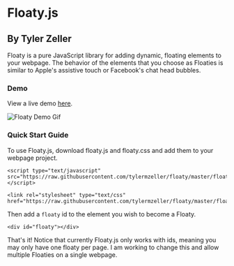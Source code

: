 # Floaty.js
## By Tyler Zeller

Floaty is a pure JavaScript library for adding dynamic, floating elements to your webpage. The behavior of the elements that you choose as Floaties is similar to Apple's assistive touch or Facebook's chat head bubbles.
### Demo

View a live demo [here](http://zuuby.io/floaty-demo.html "Floaty Demo").

![Floaty Demo Gif](https://github.com/tylermzeller/floaty/blob/master/floatydemo.gif "Floaty Demo Gif")

### Quick Start Guide

To use Floaty.js, download floaty.js and floaty.css and add them to your webpage project.

```
<script type="text/javascript" src="https://raw.githubusercontent.com/tylermzeller/floaty/master/floaty.js"></script>

<link rel="stylesheet" type="text/css" href="https://raw.githubusercontent.com/tylermzeller/floaty/master/floaty.css">
```

Then add a `floaty` id to the element you wish to become a Floaty.

`<div id="floaty"></div>`

That's it! Notice that currently Floaty.js only works with ids, meaning you may only have one floaty per page. I am working to change this and allow multiple Floaties on a single webpage.
